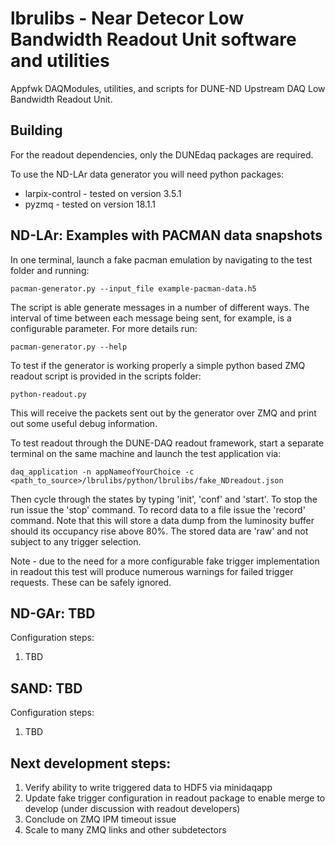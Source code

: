 # lbrulibs - Near Detecor Low Bandwidth Readout Unit software and utilities 
Appfwk DAQModules, utilities, and scripts for DUNE-ND Upstream DAQ Low Bandwidth Readout Unit.

## Building

For the readout dependencies, only the DUNEdaq packages are required.

To use the ND-LAr data generator you will need python packages:
- larpix-control - tested on version 3.5.1
- pyzmq - tested on version 18.1.1

## ND-LAr: Examples with PACMAN data snapshots
In one terminal, launch a fake pacman emulation by navigating to the test folder and running:

    pacman-generator.py --input_file example-pacman-data.h5

The script is able generate messages in a number of different ways. The interval of time between each message being sent, for example,
is a configurable parameter. For more details run:

    pacman-generator.py --help

To test if the generator is working properly a simple python based ZMQ readout script is provided in the scripts folder:

    python-readout.py

This will receive the packets sent out by the generator over ZMQ and print out some useful debug information.

To test readout through the DUNE-DAQ readout framework, start a separate terminal on the same machine and launch the test application via:

    daq_application -n appNameofYourChoice -c <path_to_source>/lbrulibs/python/lbrulibs/fake_NDreadout.json
    
Then cycle through the states by typing 'init', 'conf' and 'start'. To stop the run issue the 'stop' command. To record data to a file
issue the 'record' command. Note that this will store a data dump from the luminosity buffer should its occupancy rise above 80%. The stored
data are 'raw' and not subject to any trigger selection.

Note - due to the need for a more configurable fake trigger implementation in readout this test will produce numerous warnings for failed trigger
requests. These can be safely ignored.

## ND-GAr: TBD
Configuration steps:
   1. TBD

## SAND: TBD
Configuration steps:
   1. TBD


## Next development steps:
   1. Verify ability to write triggered data to HDF5 via minidaqapp
   2. Update fake trigger configuration in readout package to enable merge to develop (under discussion with readout developers)
   3. Conclude on ZMQ IPM timeout issue
   4. Scale to many ZMQ links and other subdetectors

